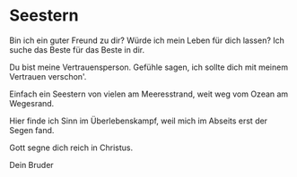 # Seestern

Bin ich ein guter Freund zu dir? Würde ich mein Leben für dich lassen?
Ich suche das Beste für das Beste in dir.

Du bist meine Vertrauensperson.
Gefühle sagen, ich sollte dich mit meinem Vertrauen verschon'.

Einfach ein Seestern von vielen am Meeresstrand,
weit weg vom Ozean am Wegesrand.

Hier finde ich Sinn im Überlebenskampf,
weil mich im Abseits erst der Segen fand.

Gott segne dich reich in Christus.

Dein Bruder
